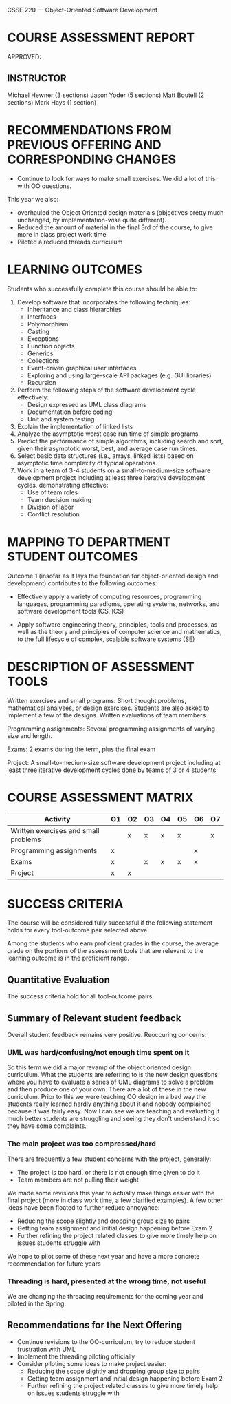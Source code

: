CSSE 220 — Object-Oriented Software Development

# COURSE ASSESSMENT REPORT

APPROVED:

## INSTRUCTOR

Michael Hewner (3 sections)
Jason Yoder (5 sections)
Matt Boutell (2 sections)
Mark Hays (1 section)

# RECOMMENDATIONS FROM PREVIOUS OFFERING AND CORRESPONDING CHANGES

* Continue to look for ways to make small exercises.  We did a lot of
  this with OO questions.

This year we also: 

* overhauled the Object Oriented design materials (objectives pretty
  much unchanged, by implementation-wise quite different).
* Reduced the amount of material in the final 3rd of the course, to
  give more in class project work time
* Piloted a reduced threads curriculum

# LEARNING OUTCOMES

Students who successfully complete this course should be able to:

1. Develop software that incorporates the following techniques:
   - Inheritance and class hierarchies
   - Interfaces
   - Polymorphism
   - Casting
   - Exceptions
   - Function objects
   - Generics
   - Collections
   - Event-driven graphical user interfaces
   - Exploring and using large-scale API packages (e.g. GUI libraries)
   - Recursion
2. Perform the following steps of the software development cycle effectively:
   - Design expressed as UML class diagrams
   - Documentation before coding
   - Unit and system testing
3. Explain the implementation of linked lists
4. Analyze the asymptotic worst case run time of simple programs.
5. Predict the performance of simple algorithms, including search and
   sort, given their asymptotic worst, best, and average case run
   times.  
6. Select basic data structures (i.e., arrays, linked lists) based on
   asymptotic time complexity of typical operations.
7. Work in a team of 3-4 students on a small-to-medium-size software
   development project including at least three iterative development
   cycles, demonstrating effective:
   - Use of team roles
   - Team decision making
   - Division of labor
   - Conflict resolution

# MAPPING TO DEPARTMENT STUDENT OUTCOMES

Outcome 1 (insofar as it lays the foundation for object-oriented
design and development) contributes to the following outcomes:

* Effectively apply a variety of computing resources, programming
  languages, programming paradigms, operating systems, networks, and
  software development tools (CS, ICS)

* Apply software engineering theory, principles, tools and processes,
  as well as the theory and principles of computer science and
  mathematics, to the full lifecycle of complex, scalable software
  systems (SE)


# DESCRIPTION OF ASSESSMENT TOOLS 

Written exercises and small programs: Short thought problems,
mathematical analyses, or design exercises.  Students are also asked
to implement a few of the designs.  Written evaluations of team
members.

Programming assignments: Several programming assignments of varying
size and length.

Exams: 2 exams during the term, plus the final exam

Project: A small-to-medium-size software development project including
at least three iterative development cycles done by teams of 3 or 4
students

# COURSE ASSESSMENT MATRIX

| Activity                             | O1 | O2 | O3 | O4 | O5 | O6 | O7 |
|--------------------------------------|----|----|----|----|----|----|----|
| Written exercises and small problems |    | x  | x  | x  | x  |    | x  |
| Programming assignments              | x  |    |    |    |    | x  |    |
| Exams                                | x  |    | x  | x  | x  | x  |    |
| Project                              | x  | x  |    |    |    |    |    |
 
# SUCCESS CRITERIA

The course will be considered fully successful if the following
statement holds for every tool-outcome pair selected above:

Among the students who earn proficient grades in the course, the
average grade on the portions of the assessment tools that are
relevant to the learning outcome is in the proficient range.

## Quantitative Evaluation
The success criteria hold for all tool-outcome pairs.

## Summary of Relevant student feedback

Overall student feedback remains very positive.  Reoccuring concerns:

### UML was hard/confusing/not enough time spent on it

So this term we did a major revamp of the object oriented design
curriculum. What the students are referring to is the new design
questions where you have to evaluate a series of UML diagrams to solve
a problem and then produce one of your own. There are a lot of these
in the new curriculum. Prior to this we were teaching OO design in a
bad way the students really learned hardly anything about it and
nobody complained because it was fairly easy. Now I can see we are
teaching and evaluating it much better students are struggling and
seeing they don't understand it so they have some complaints.

### The main project was too compressed/hard

There are frequently a few student concerns with the project,
generally:

* The project is too hard, or there is not enough time given to do it
* Team members are not pulling their weight

We made some revisions this year to actually make things easier with
the final project (more in class work time, a few clarified examples).
A few other ideas have been floated to further reduce annoyance:

* Reducing the scope slightly and dropping group size to pairs
* Getting team assignment and initial design happening before Exam 2
* Further refining the project related classes to give more timely
  help on issues students struggle with
  
We hope to pilot some of these next year and have a more concrete
recommendation for future years

### Threading is hard, presented at the wrong time, not useful

We are changing the threading requirements for the coming year and
piloted in the Spring.

## Recommendations for the Next Offering

* Continue revisions to the OO-curriculum, try to reduce student
  frustration with UML
* Implement the threading piloting officially
* Consider piloting some ideas to make project easier:
  - Reducing the scope slightly and dropping group size to pairs
  - Getting team assignment and initial design happening before Exam 2
  - Further refining the project related classes to give more timely
    help on issues students struggle with
